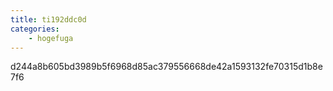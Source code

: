 ```yaml
---
title: ti192ddc0d
categories:
    - hogefuga
---
```

d244a8b605bd3989b5f6968d85ac379556668de42a1593132fe70315d1b8e7f6